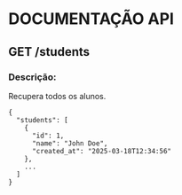 # DOCUMENTAÇÃO API

## GET /students

### Descrição: 

Recupera todos os alunos.

```
{
  "students": [
    {
      "id": 1,
      "name": "John Doe",
      "created_at": "2025-03-18T12:34:56"
    },
    ...
  ]
}
```


